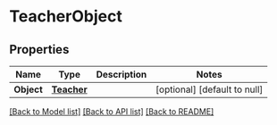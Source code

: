# TeacherObject

## Properties
Name | Type | Description | Notes
------------ | ------------- | ------------- | -------------
**Object** | [**Teacher**](Teacher.md) |  | [optional] [default to null]

[[Back to Model list]](../README.md#documentation-for-models) [[Back to API list]](../README.md#documentation-for-api-endpoints) [[Back to README]](../README.md)


